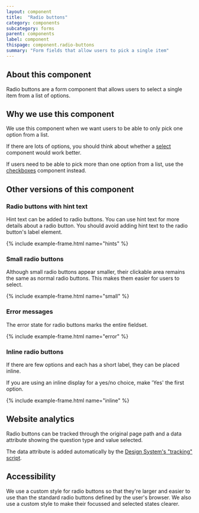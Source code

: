 ```yaml
---
layout: component
title:  "Radio buttons"
category: components
subcategory: forms
parent: components
label: component
thispage: component.radio-buttons
summary: "Form fields that allow users to pick a single item"
---
```


## About this component

Radio buttons are a form component that allows users to select a single item from a list of options.

## Why we use this component

We use this component when we want users to be able to only pick one option from a list.

If there are lots of options, you should think about whether a [select](/components/select/) component would work better.

If users need to be able to pick more than one option from a list, use the [checkboxes](/components/checkboxes/) component instead.

## Other versions of this component

### Radio buttons with hint text

Hint text can be added to radio buttons. You can use hint text for more details about a radio button. You should avoid adding hint text to the radio button's label element.

{% include example-frame.html name="hints" %}

### Small radio buttons

Although small radio buttons appear smaller, their clickable area remains the same as normal radio buttons. This makes them easier for users to select.

{% include example-frame.html name="small" %}

### Error messages

The error state for radio buttons marks the entire fieldset.

{% include example-frame.html name="error" %}

### Inline radio buttons

If there are few options and each has a short label, they can be placed inline.

If you are using an inline display for a yes/no choice, make 'Yes' the first option.

{% include example-frame.html name="inline" %}


## Website analytics

Radio buttons can be tracked through the original page path and a data attribute showing the question type and value selected.

The data attribute is added automatically by the [Design System's "tracking" script](/get-started/tracking/#radio-buttons).

## Accessibility

We use a custom style for radio buttons so that they're larger and easier to use than the standard radio buttons defined by the user's browser. We also use a custom style to make their focussed and selected states clearer.
